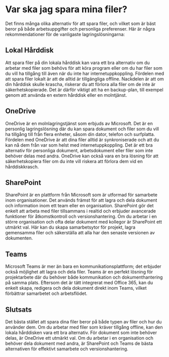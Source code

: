 # Var ska jag spara mina filer?

Det finns många olika alternativ för att spara filer, och vilket som är bäst beror på både arbetsuppgifter och personliga preferenser. Här är några rekommendationer för de vanligaste lagringslösningarna:

## Lokal Hårddisk

Att spara filer på din lokala hårddisk kan vara ett bra alternativ om du arbetar med filer som behövs för att köra program eller om du har filer som du vill ha tillgång till även när du inte har internetuppkoppling. Fördelen med att spara filer lokalt är att de alltid är tillgängliga offline. Nackdelen är att om din hårddisk skulle krascha, riskerar du att förlora alla filer om de inte är säkerhetskopierade. Det är därför viktigt att ha en backup-plan, till exempel genom att använda en extern hårddisk eller en molntjänst.

## OneDrive

OneDrive är en molnlagringstjänst som erbjuds av Microsoft. Det är en personlig lagringslösning där du kan spara dokument och filer som du vill ha tillgång till från flera enheter, såsom din dator, telefon och surfplatta. Fördelen med OneDrive är att dina filer alltid är synkroniserade och att du kan nå dem från var som helst med internetuppkoppling. Det är ett bra alternativ för personliga dokument, arbetsdokument eller filer som inte behöver delas med andra. OneDrive kan också vara en bra lösning för att säkerhetskopiera filer om du inte vill riskera att förlora dem vid en hårddiskkrasch.

## SharePoint

SharePoint är en plattform från Microsoft som är utformad för samarbete inom organisationer. Det används främst för att lagra och dela dokument och information inom ett team eller en organisation. SharePoint gör det enkelt att arbeta med filer tillsammans i realtid och erbjuder avancerade funktioner för åtkomstkontroll och versionshantering. Om du arbetar i en större organisation och ofta delar dokument med kollegor är SharePoint ett utmärkt val. Här kan du skapa samarbetsytor för projekt, lagra gemensamma filer och säkerställa att alla har den senaste versionen av dokumenten.

## Teams

Microsoft Teams är mer än bara en kommunikationsplattform; det erbjuder också möjlighet att lagra och dela filer. Teams är en perfekt lösning för projektarbete där du behöver både kommunikation och dokumenthantering på samma plats. Eftersom det är tätt integrerat med Office 365, kan du enkelt skapa, redigera och dela dokument direkt inom Teams, vilket förbättrar samarbetet och arbetsflödet.

## Slutsats

Det bästa stället att spara dina filer beror på både typen av filer och hur du använder dem. Om du arbetar med filer som kräver tillgång offline, kan den lokala hårddisken vara ett bra alternativ. För dokument som inte behöver delas, är OneDrive ett utmärkt val. Om du arbetar i en organisation och behöver dela dokument med andra, är SharePoint och Teams de bästa alternativen för effektivt samarbete och versionshantering.
